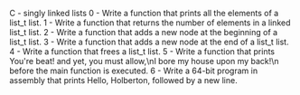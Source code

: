 C - singly linked lists
0 - Write a function that prints all the elements of a list_t list.
1 - Write a function that returns the number of elements in a linked list_t list.
2 - Write a function that adds a new node at the beginning of a list_t list.
3 - Write a function that adds a new node at the end of a list_t list.
4 - Write a function that frees a list_t list.
5 - Write a function that prints You're beat! and yet, you must allow,\nI bore my house upon my back!\n before the main function is executed.
6 - Write a 64-bit program in assembly that prints Hello, Holberton, followed by a new line.
